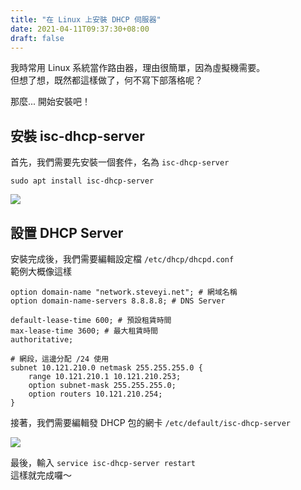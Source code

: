 ```yaml
---
title: "在 Linux 上安裝 DHCP 伺服器"
date: 2021-04-11T09:37:30+08:00
draft: false
---
```


我時常用 Linux 系統當作路由器，理由很簡單，因為虛擬機需要。  
但想了想，既然都這樣做了，何不寫下部落格呢？

那麼... 開始安裝吧！

## 安裝 isc-dhcp-server

首先，我們需要先安裝一個套件，名為 `isc-dhcp-server`

```
sudo apt install isc-dhcp-server
```

![](https://static-a1.steveyi.net/media/blog/install-dhcp-server-in-linux-01.png)

## 設置 DHCP Server

安裝完成後，我們需要編輯設定檔 `/etc/dhcp/dhcpd.conf`  
範例大概像這樣
```
option domain-name "network.steveyi.net"; # 網域名稱
option domain-name-servers 8.8.8.8; # DNS Server

default-lease-time 600; # 預設租賃時間
max-lease-time 3600; # 最大租賃時間
authoritative;

# 網段，這邊分配 /24 使用
subnet 10.121.210.0 netmask 255.255.255.0 {
    range 10.121.210.1 10.121.210.253;
    option subnet-mask 255.255.255.0;
    option routers 10.121.210.254;
}
```

接著，我們需要編輯發 DHCP 包的網卡
`/etc/default/isc-dhcp-server`

![](https://static-a1.steveyi.net/media/blog/install-dhcp-server-in-linux-02.png)

最後，輸入 `service isc-dhcp-server restart`  
這樣就完成囉～
